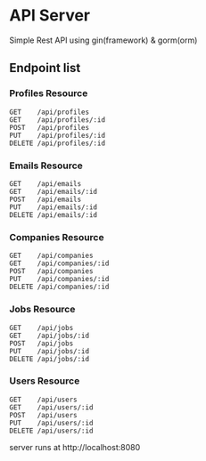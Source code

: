 # API Server

Simple Rest API using gin(framework) & gorm(orm)

## Endpoint list

### Profiles Resource

```
GET    /api/profiles
GET    /api/profiles/:id
POST   /api/profiles
PUT    /api/profiles/:id
DELETE /api/profiles/:id
```

### Emails Resource

```
GET    /api/emails
GET    /api/emails/:id
POST   /api/emails
PUT    /api/emails/:id
DELETE /api/emails/:id
```

### Companies Resource

```
GET    /api/companies
GET    /api/companies/:id
POST   /api/companies
PUT    /api/companies/:id
DELETE /api/companies/:id
```

### Jobs Resource

```
GET    /api/jobs
GET    /api/jobs/:id
POST   /api/jobs
PUT    /api/jobs/:id
DELETE /api/jobs/:id
```

### Users Resource

```
GET    /api/users
GET    /api/users/:id
POST   /api/users
PUT    /api/users/:id
DELETE /api/users/:id
```

server runs at http://localhost:8080
